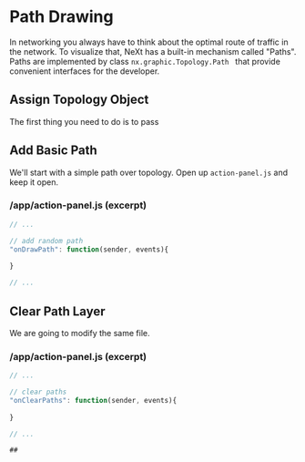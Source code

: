 # Path Drawing
In networking you always have to think about the optimal route of traffic in the network. To visualize that, NeXt has a built-in mechanism called "Paths". Paths are implemented by class ```nx.graphic.Topology.Path ``` that provide convenient interfaces for the developer.

## Assign Topology Object
The first thing you need to do is to pass 

## Add Basic Path
We'll start with a simple path over topology. Open up ```action-panel.js``` and keep it open.

### /app/action-panel.js (excerpt)
```JavaScript
// ...

// add random path
"onDrawPath": function(sender, events){
	
}

// ...
```

## Clear Path Layer
We are going to modify the same file.

### /app/action-panel.js (excerpt)
```JavaScript
// ...

// clear paths
"onClearPaths": function(sender, events){
	
}

// ...

##